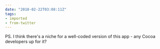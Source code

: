 ```yaml
---
date: "2010-02-22T03:08:11Z"
tags:
- imported
- from-twitter
---
```

PS. I think there's a niche for a well-coded version of this app - any Cocoa developers up for it?
